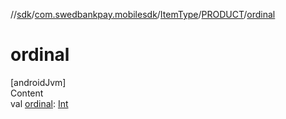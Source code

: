 //[sdk](../../../../index.md)/[com.swedbankpay.mobilesdk](../../index.md)/[ItemType](../index.md)/[PRODUCT](index.md)/[ordinal](ordinal.md)



# ordinal  
[androidJvm]  
Content  
val [ordinal](ordinal.md): [Int](https://kotlinlang.org/api/latest/jvm/stdlib/kotlin/-int/index.html)  



